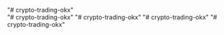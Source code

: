 "# crypto-trading-okx"  
"# crypto-trading-okx" 
"# crypto-trading-okx" 
"# crypto-trading-okx" 
"# crypto-trading-okx" 
